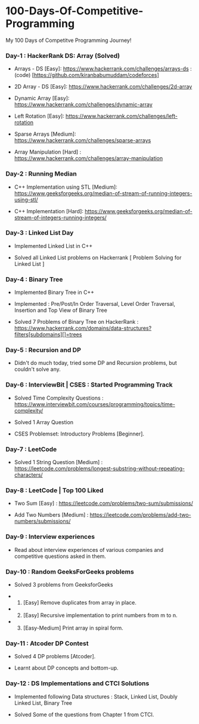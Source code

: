 # 100-Days-Of-Competitive-Programming
My 100 Days of Competitve Programming Journey!


### Day-1 : HackerRank DS: Array (Solved)

- Arrays - DS [Easy]: https://www.hackerrank.com/challenges/arrays-ds : (code) [https://github.com/kiranbabumuddam/codeforces]

- 2D Array - DS [Easy]: https://www.hackerrank.com/challenges/2d-array

- Dynamic Array [Easy]: https://www.hackerrank.com/challenges/dynamic-array

- Left Rotation [Easy]: https://www.hackerrank.com/challenges/left-rotation

- Sparse Arrays [Medium]: https://www.hackerrank.com/challenges/sparse-arrays

- Array Manipulation [Hard] : https://www.hackerrank.com/challenges/array-manipulation

### Day-2 : Running Median

- C++ Implementation using STL [Medium]: https://www.geeksforgeeks.org/median-of-stream-of-running-integers-using-stl/

- C++ Implementation [Hard]: https://www.geeksforgeeks.org/median-of-stream-of-integers-running-integers/

### Day-3 : Linked List Day

- Implemented Linked List in C++

- Solved all Linked List problems on Hackerrank [ Problem Solving for Linked List ]

### Day-4 : Binary Tree

- Implemented Binary Tree in C++

- Implemented : Pre/Post/In Order Traversal, Level Order Traversal, Insertion and Top View of Binary Tree

- Solved 7 Problems of Binary Tree on HackerRank : https://www.hackerrank.com/domains/data-structures?filters[subdomains][]=trees

### Day-5 : Recursion and DP

- Didn't do much today, tried some DP and Recursion problems, but couldn't solve any.

### Day-6 : InterviewBit | CSES : Started Programming Track

- Solved Time Complexity Questions : https://www.interviewbit.com/courses/programming/topics/time-complexity/

- Solved 1 Array Question

- CSES Problemset: Introductory Problems [Beginner].

### Day-7 : LeetCode 

- Solved 1 String Question [Medium] : https://leetcode.com/problems/longest-substring-without-repeating-characters/ 

### Day-8 : LeetCode | Top 100 Liked 

- Two Sum [Easy] : https://leetcode.com/problems/two-sum/submissions/

- Add Two Numbers [Medium] : https://leetcode.com/problems/add-two-numbers/submissions/

### Day-9 : Interview experiences

- Read about interview experiences of various companies and competitive questions asked in them.

### Day-10 : Random GeeksForGeeks problems

- Solved 3 problems from GeeksforGeeks

- 1. [Easy] Remove duplicates from array in place.

- 2. [Easy] Recursive implementation to print numbers from m to n.

- 3. [Easy-Medium] Print array in spiral form.


### Day-11 : Atcoder DP Contest

 - Solved 4 DP problems [Atcoder].

 - Learnt about DP concepts and bottom-up.
 

### Day-12 : DS Implementations and CTCI Solutions

 - Implemented following Data structures : Stack, Linked List, Doubly Linked List, Binary Tree

 - Solved Some of the questions from Chapter 1 from CTCI.

 
